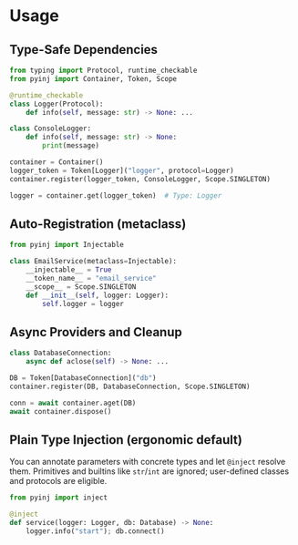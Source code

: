 # Usage

## Type-Safe Dependencies

```python
from typing import Protocol, runtime_checkable
from pyinj import Container, Token, Scope

@runtime_checkable
class Logger(Protocol):
    def info(self, message: str) -> None: ...

class ConsoleLogger:
    def info(self, message: str) -> None:
        print(message)

container = Container()
logger_token = Token[Logger]("logger", protocol=Logger)
container.register(logger_token, ConsoleLogger, Scope.SINGLETON)

logger = container.get(logger_token)  # Type: Logger
```

## Auto-Registration (metaclass)

```python
from pyinj import Injectable

class EmailService(metaclass=Injectable):
    __injectable__ = True
    __token_name__ = "email_service"
    __scope__ = Scope.SINGLETON
    def __init__(self, logger: Logger):
        self.logger = logger
```

## Async Providers and Cleanup

```python
class DatabaseConnection:
    async def aclose(self) -> None: ...

DB = Token[DatabaseConnection]("db")
container.register(DB, DatabaseConnection, Scope.SINGLETON)

conn = await container.aget(DB)
await container.dispose()
```

## Plain Type Injection (ergonomic default)

You can annotate parameters with concrete types and let `@inject` resolve them.
Primitives and builtins like `str`/`int` are ignored; user-defined classes and
protocols are eligible.

```python
from pyinj import inject

@inject
def service(logger: Logger, db: Database) -> None:
    logger.info("start"); db.connect()
```
